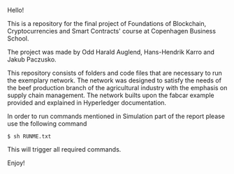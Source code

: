 Hello!

This is a repository for the final project of Foundations of Blockchain, Cryptocurrencies and Smart Contracts' course at Copenhagen Business School.

The project was made by Odd Harald Auglend, Hans-Hendrik Karro and Jakub Paczusko.

This repository consists of folders and code files that are necessary to run the exemplary network. The network was designed to satisfy the needs of the beef production branch of the agricultural industry with the emphasis on supply chain management. The network builts upon the fabcar example provided and explained in Hyperledger documentation.

In order to run commands mentioned in Simulation part of the report please use the following command

```console
$ sh RUNME.txt
```

This will trigger all required commands.

Enjoy!
